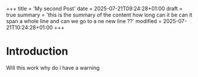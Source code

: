 +++
title = 'My second Post'
date = 2025-07-21T09:24:28+01:00
draft = true
summary = 'this is the summary of the content how long can it be can it span a whole line and can we go to a ne new line ??'
modified = 2025-07-21T10:24:28+01:00
+++

# Introduction

Will this work why do i have a warning